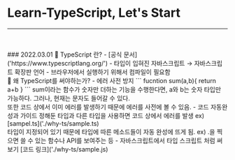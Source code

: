 # Learn-TypeScript, Let's Start
<hr>
<br><br>
### 2022.03.01
📃 TypeScript 란?
- [공식 문서]('https://www.typescriptlang.org/')
- 타입이 입혀진 자바스크립트 → 자바스크립트 확장판 언어
- 브라우저에서 실행하기 위해서 컴파일이 필요함
<br>
📃 왜 TypeScript를 써야하는가?
- 에러 사전 방지
``` 
fucntion sum(a,b){
    return a+b
}
```
sum이라는 함수가 숫자만 더하는 기능을 수행한다면, a와 b는 숫자 타입만 가능하다. 그러나, 현재는 문자도 들어갈 수 있다. <br>
또한 코드 상에서 이미 에러를 발생하기 때문에 에러를 사전에 볼 수 있음.
- 코드 자동완성과 가이드
정해둔 타입과 다른 타입을 사용하면 코드 상에서 에러를 발생  ex) [sampel.ts]('./why-ts/sample.ts) <br>
타입이 지정되어 있기 때문에 타입에 따른 메소드들이 자동 완성에 뜨게 됨.  ex) .을 찍으면 쓸 수 있는 함수나 API를 보여주는 등
- 자바스크립트에서 타입 스크립트 처럼 써보기
[코드 링크]('./why-ts/sample.js)